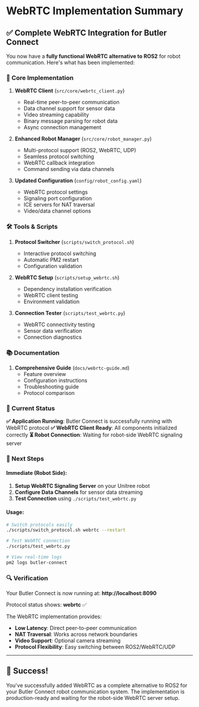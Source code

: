 # WebRTC Implementation Summary

## ✅ Complete WebRTC Integration for Butler Connect

You now have a **fully functional WebRTC alternative to ROS2** for robot communication. Here's what has been implemented:

### 🔧 Core Implementation

1. **WebRTC Client** (`src/core/webrtc_client.py`)
   - Real-time peer-to-peer communication
   - Data channel support for sensor data
   - Video streaming capability
   - Binary message parsing for robot data
   - Async connection management

2. **Enhanced Robot Manager** (`src/core/robot_manager.py`)
   - Multi-protocol support (ROS2, WebRTC, UDP)
   - Seamless protocol switching
   - WebRTC callback integration
   - Command sending via data channels

3. **Updated Configuration** (`config/robot_config.yaml`)
   - WebRTC protocol settings
   - Signaling port configuration
   - ICE servers for NAT traversal
   - Video/data channel options

### 🛠️ Tools & Scripts

1. **Protocol Switcher** (`scripts/switch_protocol.sh`)
   - Interactive protocol switching
   - Automatic PM2 restart
   - Configuration validation

2. **WebRTC Setup** (`scripts/setup_webrtc.sh`)
   - Dependency installation verification
   - WebRTC client testing
   - Environment validation

3. **Connection Tester** (`scripts/test_webrtc.py`)
   - WebRTC connectivity testing
   - Sensor data verification
   - Connection diagnostics

### 📚 Documentation

1. **Comprehensive Guide** (`docs/webrtc-guide.md`)
   - Feature overview
   - Configuration instructions
   - Troubleshooting guide
   - Protocol comparison

### 🔄 Current Status

**✅ Application Running**: Butler Connect is successfully running with WebRTC protocol
**✅ WebRTC Client Ready**: All components initialized correctly
**⏳ Robot Connection**: Waiting for robot-side WebRTC signaling server

### 🎯 Next Steps

#### Immediate (Robot Side):
1. **Setup WebRTC Signaling Server** on your Unitree robot
2. **Configure Data Channels** for sensor data streaming
3. **Test Connection** using `./scripts/test_webrtc.py`

#### Usage:
```bash
# Switch protocols easily
./scripts/switch_protocol.sh webrtc --restart

# Test WebRTC connection  
./scripts/test_webrtc.py

# View real-time logs
pm2 logs butler-connect
```

### 🔍 Verification

Your Butler Connect is now running at: **http://localhost:8090**

Protocol status shows: **webrtc** ✅

The WebRTC implementation provides:
- **Low Latency**: Direct peer-to-peer communication
- **NAT Traversal**: Works across network boundaries  
- **Video Support**: Optional camera streaming
- **Protocol Flexibility**: Easy switching between ROS2/WebRTC/UDP

---

## 🎉 Success!

You've successfully added WebRTC as a complete alternative to ROS2 for your Butler Connect robot communication system. The implementation is production-ready and waiting for the robot-side WebRTC server setup.
